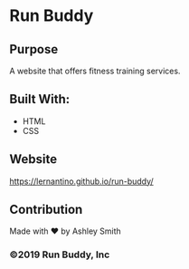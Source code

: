 # Run Buddy

## Purpose
A website that offers fitness training services.

## Built With:
* HTML
* CSS

## Website
https://lernantino.github.io/run-buddy/

## Contribution
Made with ❤️ by Ashley Smith

### ©️2019 Run Buddy, Inc
